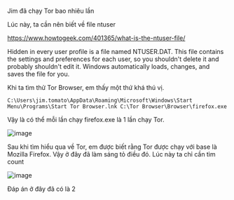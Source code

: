 Jim đã chạy Tor bao nhiêu lần


Lúc này, ta cần nên biết về file ntuser

https://www.howtogeek.com/401365/what-is-the-ntuser-file/

Hidden in every user profile is a file named NTUSER.DAT. This file contains the settings and preferences for each user, so you shouldn't delete it and probably shouldn't edit it. Windows automatically loads, changes, and saves the file for you.

Khi ta tìm thử Tor Browser, em thấy một thứ khá thú vị.

```C:\Users\jim.tomato\AppData\Roaming\Microsoft\Windows\Start Menu\Programs\Start Tor Browser.lnk C:\Tor Browser\Browser\firefox.exe ```

Vậy là có thể mỗi lần chạy firefox.exe là 1 lần chạy Tor.

![image](https://github.com/anhshidou/EHCCTFTraining/assets/120787381/3fce3115-54db-49f1-a95f-c9e619417fe0)

Sau khi tìm hiểu qua về Tor, em được biết rằng Tor được chạy với base là Mozilla Firefox. Vậy ở đây đã làm sáng tỏ điều đó. Lúc này ta chỉ cần tìm count

![image](https://github.com/anhshidou/EHCCTFTraining/assets/120787381/5114099e-70a3-4c79-85ed-3a1d8b040c00)

Đáp án ở đây đã có là 2
